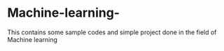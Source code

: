 # Machine-learning-
This contains some sample  codes and simple project done in the field of Machine learning 
